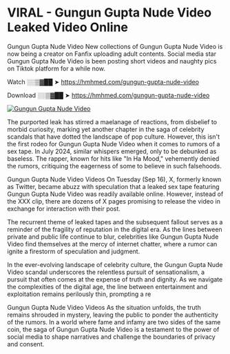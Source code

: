 # VIRAL - Gungun Gupta Nude Video Leaked Video Online

Gungun Gupta Nude Video New collections of Gungun Gupta Nude Video is now being a creator on Fanfix uploading adult contents. Social media star Gungun Gupta Nude Video is been posting short videos and naughty pics on Tiktok platform for a while now.

Watch ░░▒▓██ ➤ https://hmhmed.com/gungun-gupta-nude-video

Download ░░▒▓██ ➤ https://hmhmed.com/gungun-gupta-nude-video

[![Gungun Gupta Nude Video](https://i.imgur.com/dJHk4Zq.gif)](https://hmhmed.com/gungun-gupta-nude-video)

The purported leak has stirred a maelanage of reactions, from disbelief to morbid curiosity, marking yet another chapter in the saga of celebrity scandals that have dotted the landscape of pop culture. However, this isn't the first rodeo for Gungun Gupta Nude Video when it comes to rumors of a sex tape. In July 2024, similar whispers emerged, only to be debunked as baseless. The rapper, known for hits like "In Ha Mood," vehemently denied the rumors, critiquing the eagerness of some to believe in such falsehoods.

Gungun Gupta Nude Video Videos
On Tuesday (Sep 16), X, formerly known as Twitter, became abuzz with speculation that a leaked sex tape featuring Gungun Gupta Nude Video was readily available online. However, instead of the XXX clip, there are dozens of X pages promising to release the video in exchange for interaction with their post.

The recurrent theme of leaked tapes and the subsequent fallout serves as a reminder of the fragility of reputation in the digital era. As the lines between private and public life continue to blur, celebrities like Gungun Gupta Nude Video find themselves at the mercy of internet chatter, where a rumor can ignite a firestorm of speculation and judgment.

In the ever-evolving landscape of celebrity culture, the Gungun Gupta Nude Video scandal underscores the relentless pursuit of sensationalism, a pursuit that often comes at the expense of truth and dignity. As we navigate the complexities of the digital age, the line between entertainment and exploitation remains perilously thin, prompting a re

Gungun Gupta Nude Video Videos
As the situation unfolds, the truth remains shrouded in mystery, leaving the public to ponder the authenticity of the rumors. In a world where fame and infamy are two sides of the same coin, the saga of Gungun Gupta Nude Video is a testament to the power of social media to shape narratives and challenge the boundaries of privacy and consent.